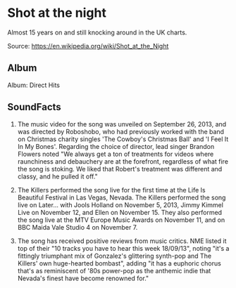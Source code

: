 # Shot at the night

Almost 15 years on and still knocking around in the UK charts.

Source: https://en.wikipedia.org/wiki/Shot_at_the_Night

## Album

Album: Direct Hits

## SoundFacts

1. The music video for the song was unveiled on September 26, 2013, and was directed by Roboshobo, who had previously worked with the band on Christmas charity singles 'The Cowboy's Christmas Ball' and 'I Feel It In My Bones'. Regarding the choice of director, lead singer Brandon Flowers noted "We always get a ton of treatments for videos where raunchiness and debauchery are at the forefront, regardless of what fire the song is stoking. We liked that Robert's treatment was different and classy, and he pulled it off."

2. The Killers performed the song live for the first time at the Life Is Beautiful Festival in Las Vegas, Nevada. The Killers performed the song live on Later... with Jools Holland on November 5, 2013, Jimmy Kimmel Live on November 12, and Ellen on November 15. They also performed the song live at the MTV Europe Music Awards on November 11, and on BBC Maida Vale Studio 4 on November 7.

3. The song has received positive reviews from music critics. NME listed it top of their "10 tracks you have to hear this week 18/09/13", noting "it's a fittingly triumphant mix of Gonzalez's glittering synth-pop and The Killers' own huge-hearted bombast", adding "it has a euphoric chorus that's as reminiscent of '80s power-pop as the anthemic indie that Nevada's finest have become renowned for."